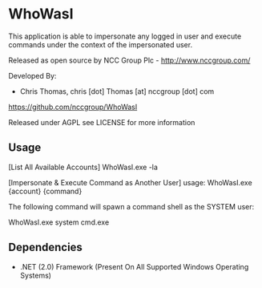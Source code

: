 WhoWasI
======================
This application is able to impersonate any logged in user and execute commands under the context of the impersonated user.

Released as open source by NCC Group Plc - http://www.nccgroup.com/

Developed By:
* Chris Thomas, chris [dot] Thomas [at] nccgroup [dot] com

https://github.com/nccgroup/WhoWasI

Released under AGPL see LICENSE for more information

Usage
-------------

[List All Available Accounts]
WhoWasI.exe -la

[Impersonate & Execute Command as Another User]
usage: WhoWasI.exe {account} {command}

The following command will spawn a command shell as the SYSTEM user:

WhoWasI.exe system cmd.exe

Dependencies 
-------------
* .NET (2.0) Framework (Present On All Supported Windows Operating Systems)
